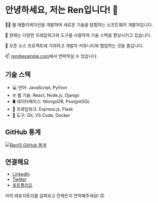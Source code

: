 # 안녕하세요, 저는 Ren입니다! 👋

👨‍💻 웹 애플리케이션을 개발하며 새로운 기술을 탐험하는 소프트웨어 개발자입니다.

🌱 현재는 다양한 프레임워크와 도구를 사용하여 기술 스택을 향상시키고 있습니다.

🚀 오픈 소스 프로젝트에 기여하고 개발자 커뮤니티와 협업하는 것을 즐깁니다.

📫 [ren@example.com](mailto:ren@example.com)에서 연락하실 수 있습니다.

## 기술 스택

- 💻 언어: JavaScript, Python
- 🌐 웹 기술: React, Node.js, Django
- 🛢️ 데이터베이스: MongoDB, PostgreSQL
- 🚀 프레임워크: Express.js, Flask
- 🔧 도구: Git, VS Code, Docker

## GitHub 통계

[![Ren의 GitHub 통계](https://github-readme-stats.vercel.app/api?username=ren1302&show_icons=true&theme=radical)](https://github.com/ren1302)

## 연결해요

- [LinkedIn](https://www.linkedin.com/in/ren-example/)
- [Twitter](https://twitter.com/ren_example)
- [포트폴리오](https://ren-portfolio.example.com/)

저의 레포지토리를 살펴보고 언제든지 연락해주세요! 😊
